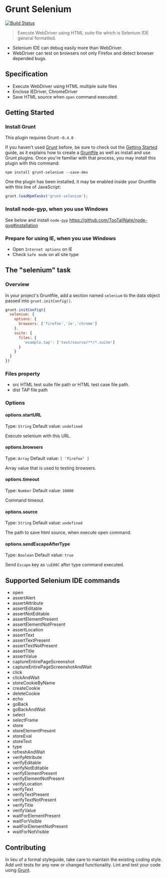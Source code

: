 # Grunt Selenium
[![Build Status](https://travis-ci.org/sideroad/grunt-selenium.png?branch=master)](https://travis-ci.org/sideroad/grunt-selenium)
> Execute WebDriver using HTML suite file which is Selenium IDE general formatted.
- Selenium IDE can debug easily more than WebDriver.
- WebDriver can test on browsers not only Firefox and detect browser depended bugs.

## Specification
- Execute WebDriver using HTML multiple suite files
- Enclose IEDriver, ChromeDriver
- Save HTML source when `open` command executed.

## Getting Started

### Install Grunt
This plugin requires Grunt `~0.4.0`

If you haven't used [Grunt](http://gruntjs.com/) before, be sure to check out the [Getting Started](http://gruntjs.com/getting-started) guide, as it explains how to create a [Gruntfile](http://gruntjs.com/sample-gruntfile) as well as install and use Grunt plugins. Once you're familiar with that process, you may install this plugin with this command:

```shell
npm install grunt-selenium --save-dev
```

One the plugin has been installed, it may be enabled inside your Gruntfile with this line of JavaScript:

```js
grunt.loadNpmTasks('grunt-selenium');
```

### Install node-gyp, when you use Windows
See below and install `node-gyp`
https://github.com/TooTallNate/node-gyp#installation

### Prepare for using IE, when you use Windows
  + Open `Internet options` on IE
  + Check `Safe mode` on all site type

## The "selenium" task

### Overview
In your project's Gruntfile, add a section named `selenium` to the data object passed into `grunt.initConfig()`.

```js
grunt.initConfig({
  selenium: {
    options: {
      browsers: ['firefox','ie','chrome']
    },
    suite: {
      files: {
        'example.tap': ['test/source/**/*.suite']
      }
    }
  }
})
```

### Files property
-  src
 HTML test suite file path or HTML test case file path.
-  dist
 TAP file path

### Options

#### options.startURL
Type: `String`
Default value: `undefined`

Execute selenium with this URL.

#### options.browsers
Type: `Array`
Default value: `[ 'firefox' ]`

Array value that is used to testing browsers.

#### options.timeout
Type: `Number`
Default value: `10000`

Command timeout.

#### options.source
Type: `String`
Default value: `undefined`

The path to save html source, when execute open command.

#### options.sendEscapeAfterType
Type: `Boolean`
Default value: `true`

Send `Escape` key as `\uE00C` after type command executed.

## Supported Selenium IDE commands
  - open
  - assertAlert
  - assertAttribute
  - assertEditable
  - assertNotEditable
  - assertElementPresent
  - assertElementNotPresent
  - assertLocation
  - assertText
  - assertTextPresent
  - assertTextNotPresent
  - assertTitle
  - assertValue
  - captureEntirePageScreenshot
  - captureEntirePageScreenshotAndWait
  - click
  - clickAndWait
  - storeCookieByName
  - createCookie
  - deleteCookie
  - echo
  - goBack
  - goBackAndWait
  - select
  - selectFrame
  - store
  - storeElementPresent
  - storeEval
  - storeText
  - type
  - refreshAndWait
  - verifyAttribute
  - verifyEditable
  - verifyNotEditable
  - verifyElementPresent
  - verifyElementNotPresent
  - verifyLocation
  - verifyText
  - verifyTextPresent
  - verifyTextNotPresent
  - verifyTitle
  - verifyValue
  - waitForElementPresent
  - waitForVisible
  - waitForElementNotPresent
  - waitForNotVisible

## Contributing
In lieu of a formal styleguide, take care to maintain the existing coding style. Add unit tests for any new or changed functionality. Lint and test your code using [Grunt](http://gruntjs.com/).

